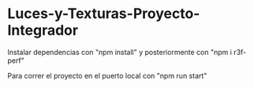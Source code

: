 # Luces-y-Texturas-Proyecto-Integrador

Instalar dependencias con "npm install" y posteriormente con "npm i r3f-perf"

Para correr el proyecto en el puerto local con "npm run start"
